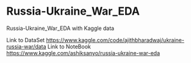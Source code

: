 # Russia-Ukraine_War_EDA


Russia-Ukraine_War_EDA with Kaggle data

Link to DataSet https://www.kaggle.com/code/ajithbharadwaj/ukraine-russia-war/data
Link to NoteBook https://www.kaggle.com/ashiksanyo/russia-ukraine-war-eda



